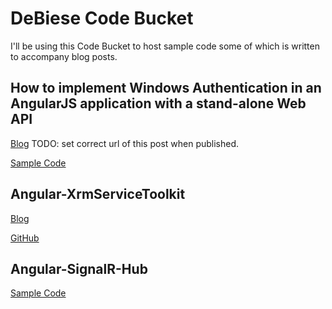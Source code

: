 DeBiese Code Bucket
===================

I'll be using this Code Bucket to host sample code some of which is written to accompany blog posts.

## How to implement Windows Authentication in an AngularJS application with a stand-alone Web API

[Blog](https://spikesapps.wordpress.com) TODO: set correct url of this post when published.

[Sample Code](https://github.com/DeBiese/DeBiese-Code-Bucket/tree/master/Sample%20Code/DeBiese.WinAuth)

## Angular-XrmServiceToolkit

[Blog](https://spikesapps.wordpress.com/2015/10/25/angular-spa-in-dynamics-crm-ngxrmservicetoolkit/)

[GitHub](https://github.com/DeBiese/Angular-XrmServiceToolkit)

## Angular-SignalR-Hub

[Sample Code](https://github.com/DeBiese/DeBiese-Code-Bucket/tree/master/Sample%20Code/Spikes.RubenB.SignalR)

 